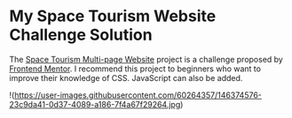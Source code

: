 # My Space Tourism Website Challenge Solution
The [Space Tourism Multi-page Website](https://www.frontendmentor.io/challenges/space-tourism-multipage-website-gRWj1URZ3) project is a challenge  proposed by  [Frontend Mentor](https://www.frontendmentor.io/). 
I recommend this project to beginners who want to improve their knowledge of CSS. 
JavaScript can also be added.

!(https://user-images.githubusercontent.com/60264357/146374576-23c9da41-0d37-4089-a186-7f4a67f29264.jpg)
